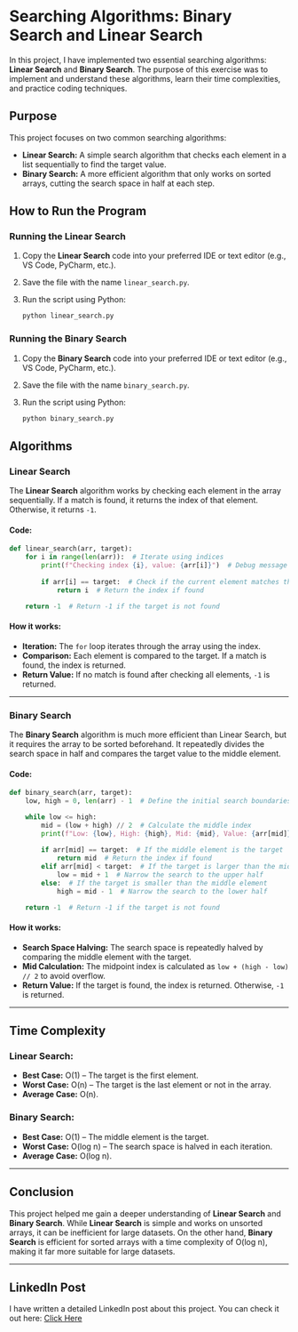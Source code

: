 # **Searching Algorithms: Binary Search and Linear Search**

In this project, I have implemented two essential searching algorithms: **Linear Search** and **Binary Search**. The purpose of this exercise was to implement and understand these algorithms, learn their time complexities, and practice coding techniques.

## **Purpose**

This project focuses on two common searching algorithms:

- **Linear Search:** A simple search algorithm that checks each element in a list sequentially to find the target value.
- **Binary Search:** A more efficient algorithm that only works on sorted arrays, cutting the search space in half at each step.

## **How to Run the Program**

### **Running the Linear Search**

1. Copy the **Linear Search** code into your preferred IDE or text editor (e.g., VS Code, PyCharm, etc.).
2. Save the file with the name `linear_search.py`.
3. Run the script using Python:

   ```bash
   python linear_search.py
   ```

### **Running the Binary Search**

1. Copy the **Binary Search** code into your preferred IDE or text editor (e.g., VS Code, PyCharm, etc.).
2. Save the file with the name `binary_search.py`.
3. Run the script using Python:

   ```bash
   python binary_search.py
   ```

## **Algorithms**

### **Linear Search**

The **Linear Search** algorithm works by checking each element in the array sequentially. If a match is found, it returns the index of that element. Otherwise, it returns `-1`.

#### **Code:**

```python
def linear_search(arr, target):
    for i in range(len(arr)):  # Iterate using indices
        print(f"Checking index {i}, value: {arr[i]}")  # Debug message
        
        if arr[i] == target:  # Check if the current element matches the target
            return i  # Return the index if found

    return -1  # Return -1 if the target is not found
```

#### **How it works:**

- **Iteration:** The `for` loop iterates through the array using the index.
- **Comparison:** Each element is compared to the target. If a match is found, the index is returned.
- **Return Value:** If no match is found after checking all elements, `-1` is returned.

---

### **Binary Search**

The **Binary Search** algorithm is much more efficient than Linear Search, but it requires the array to be sorted beforehand. It repeatedly divides the search space in half and compares the target value to the middle element.

#### **Code:**

```python
def binary_search(arr, target):
    low, high = 0, len(arr) - 1  # Define the initial search boundaries

    while low <= high:
        mid = (low + high) // 2  # Calculate the middle index
        print(f"Low: {low}, High: {high}, Mid: {mid}, Value: {arr[mid]}")  # Debug message
        
        if arr[mid] == target:  # If the middle element is the target
            return mid  # Return the index if found
        elif arr[mid] < target:  # If the target is larger than the middle element
            low = mid + 1  # Narrow the search to the upper half
        else:  # If the target is smaller than the middle element
            high = mid - 1  # Narrow the search to the lower half

    return -1  # Return -1 if the target is not found
```

#### **How it works:**

- **Search Space Halving:** The search space is repeatedly halved by comparing the middle element with the target.
- **Mid Calculation:** The midpoint index is calculated as `low + (high - low) // 2` to avoid overflow.
- **Return Value:** If the target is found, the index is returned. Otherwise, `-1` is returned.

---

## **Time Complexity**

### **Linear Search:**

- **Best Case:** O(1) – The target is the first element.
- **Worst Case:** O(n) – The target is the last element or not in the array.
- **Average Case:** O(n).

### **Binary Search:**

- **Best Case:** O(1) – The middle element is the target.
- **Worst Case:** O(log n) – The search space is halved in each iteration.
- **Average Case:** O(log n).

---

## **Conclusion**

This project helped me gain a deeper understanding of **Linear Search** and **Binary Search**. While **Linear Search** is simple and works on unsorted arrays, it can be inefficient for large datasets. On the other hand, **Binary Search** is efficient for sorted arrays with a time complexity of O(log n), making it far more suitable for large datasets.

---

## **LinkedIn Post**

I have written a detailed LinkedIn post about this project. You can check it out here: [Click Here](#)
